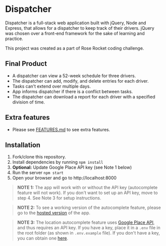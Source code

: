 # Dispatcher

Dispatcher is a full-stack web application built with jQuery, Node and Express, that allows for a dispatcher to keep track of their drivers. jQuery was chosen over a front-end framework for the sake of learning and practice.

This project was created as a part of Rose Rocket coding challenge.

## Final Product

- A dispatcher can view a 52-week schedule for three drivers.
- The dispatcher can add, modify, and delete entries for each driver.
- Tasks can't extend over multiple days.
- App informs dispatcher if there is a conflict between tasks.
- The dispatcher can download a report for each driver with a specified division of time.

## Extra features

- Please see [FEATURES.md](FEATURES.md) to see extra features.

## Installation

1. Fork/clone this repository.
2. Install dependencies by running `npm install`
3. **Optional:** Update Google Place API key (see Note 1 below)
4. Run the server `npm start`
5. Open your browser and go to http://localhost:8000

> **NOTE 1:** The app will work with or without the API key (autocomplete feature will not work). If you don't want to set up an API key, move to step 4. See Note 3 for setup instructions.

> **NOTE 2:** To see a working version of the autocomplete feature, please go to the [hosted version](https://dispatcher-jq.herokuapp.com/) of the app.

> **NOTE 3:** The location autocomplete feature uses [Google Place API](https://developers.google.com/places/web-service/autocomplete), and thus requires an API key. If you have a key, place it in a `.env` file in the root folder (as shown in `.env.example` file). If you don't have a key, you can obtain one [here](https://developers.google.com/places/web-service/get-api-key).
